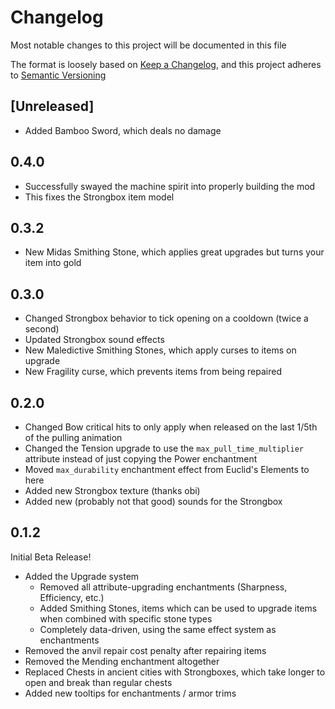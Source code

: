 # Changelog

Most notable changes to this project will be documented in this file

The format is loosely based on [Keep a Changelog](https://keepachangelog.com),
and this project adheres to [Semantic Versioning](https://semver.org)

## [Unreleased]

- Added Bamboo Sword, which deals no damage

## 0.4.0

- Successfully swayed the machine spirit into properly building the mod
- This fixes the Strongbox item model

## 0.3.2

- New Midas Smithing Stone, which applies great upgrades but turns your item into gold

## 0.3.0

- Changed Strongbox behavior to tick opening on a cooldown (twice a second)
- Updated Strongbox sound effects
- New Maledictive Smithing Stones, which apply curses to items on upgrade
- New Fragility curse, which prevents items from being repaired

## 0.2.0

- Changed Bow critical hits to only apply when released on the last 1/5th of the pulling animation
- Changed the Tension upgrade to use the `max_pull_time_multiplier` attribute instead of just copying the Power enchantment
- Moved `max_durability` enchantment effect from Euclid's Elements to here
- Added new Strongbox texture (thanks obi)
- Added new (probably not that good) sounds for the Strongbox

## 0.1.2
Initial Beta Release!

- Added the Upgrade system
	- Removed all attribute-upgrading enchantments (Sharpness, Efficiency, etc.)
	- Added Smithing Stones, items which can be used to upgrade items when combined with specific stone types
	- Completely data-driven, using the same effect system as enchantments
- Removed the anvil repair cost penalty after repairing items
- Removed the Mending enchantment altogether
- Replaced Chests in ancient cities with Strongboxes, which take longer to open and break than regular chests
- Added new tooltips for enchantments / armor trims
